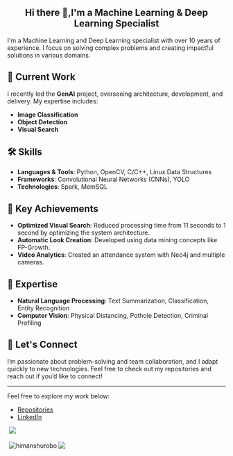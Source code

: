 
<h2 align="center">Hi there 👋,I'm a Machine Learning & Deep Learning Specialist</h2>
I'm a Machine Learning and Deep Learning specialist with over 10 years of experience. I focus on solving complex problems and creating impactful solutions in various domains.

## 🔭 Current Work
I recently led the **GenAI** project, overseeing architecture, development, and delivery. My expertise includes:

- **Image Classification**
- **Object Detection**
- **Visual Search**

## 🛠️ Skills
- **Languages & Tools**: Python, OpenCV, C/C++, Linux Data Structures
- **Frameworks**: Convolutional Neural Networks (CNNs), YOLO
- **Technologies**: Spark, MemSQL

## 🚀 Key Achievements
- **Optimized Visual Search**: Reduced processing time from 11 seconds to 1 second by optimizing the system architecture.
- **Automatic Look Creation**: Developed using data mining concepts like FP-Growth.
- **Video Analytics**: Created an attendance system with Neo4j and multiple cameras.

## 🌟 Expertise
- **Natural Language Processing**: Text Summarization, Classification, Entity Recognition
- **Computer Vision**: Physical Distancing, Pothole Detection, Criminal Profiling

## 🤝 Let's Connect
I’m passionate about problem-solving and team collaboration, and I adapt quickly to new technologies. Feel free to check out my repositories and reach out if you’d like to connect!

---

Feel free to explore my work below:

- [Repositories](https://github.com/himanshurobo?tab=repositories)
- [LinkedIn](https://www.linkedin.com/in/himanshurobo)


&nbsp;![](https://komarev.com/ghpvc/?username=himanshurobo&color=brightgreen)
<p>&nbsp;<img align="center" src="https://github-readme-stats.vercel.app/api?username=himanshurobo&show_icons=true&locale=en" alt="himanshurobo" />
<img align="center" src="https://github-readme-stats.vercel.app/api/top-langs/?username=himanshurobo&layout=compact&hide_border=true&&langs_count=10&show_icons=true&theme=transparent" />
</p>


<!--
## Hi there 👋
**himanshurobo/himanshurobo** is a ✨ _special_ ✨ repository because its `README.md` (this file) appears on your GitHub profile.

Here are some ideas to get you started:

- 🔭 I’m currently working on ...
- 🌱 I’m currently learning ...
- 👯 I’m looking to collaborate on ...
- 🤔 I’m looking for help with ...
- 💬 Ask me about ...
- 📫 How to reach me: ...
- 😄 Pronouns: ...
- ⚡ Fun fact: ...
-->
